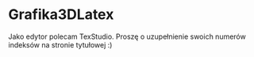 # Grafika3DLatex

Jako edytor polecam TexStudio. 
Proszę o uzupełnienie swoich numerów indeksów na stronie tytułowej :)
